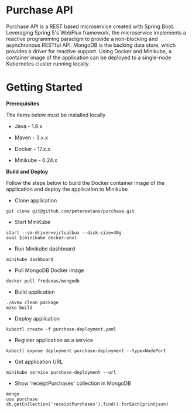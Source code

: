 # Purchase API
Purchase API is a REST based microservice created with Spring Boot. Leveraging Spring 5's WebFlux framework, the microservice 
implements a reactive programming paradigm to provide a non-blocking and asynchronous RESTful API. MongoDB is the backing 
data store, which provides a driver for reactive support. Using Docker and Minikube, a container image of the application 
can be deployed to a single-node Kubernetes cluster running locally.  


# Getting Started
**Prerequisites**

The items below must be installed locally

* Java - 1.8.x

* Maven - 3.x.x

* Docker - 17.x.x

* Minikube - 0.24.x

**Build and Deploy** 

Follow the steps below to build the Docker container image of the application and deploy the application to Minikube

* Clone application
``` 
git clone git@github.com/petermatano/purchase.git
```

* Start MiniKube
```
start --vm-driver=virtualbox --disk-size=40g
eval $(minikube docker-env)
```

* Run Minikube dashboard
```
minikube dashboard
```

* Pull MongoDB Docker image
```
docker pull frodenas/mongodb
```

* Build application
```
./mvnw clean package
make build
```

* Deploy application
```
kubectl create -f purchase-deployment.yaml
```

* Register application as a service
```
kubectl expose deployment purchase-deployment --type=NodePort
```

* Get application URL
```
minikube service purchase-deployment --url
```

* Show 'receiptPurchases' collection in MongoDB
```
mongo
use purchase
db.getCollection('receiptPurchases').find().forEach(printjson)
```